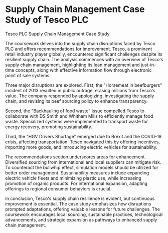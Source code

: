 # Supply Chain Management Case Study of Tesco PLC
Tesco PLC Supply Chain Management Case Study

The coursework delves into the supply chain disruptions faced by Tesco PLC and offers recommendations for improvement. Tesco, a prominent retail industry player globally, encountered significant challenges despite its resilient supply chain. The analysis commences with an overview of Tesco's supply chain management, highlighting its lean management and just-in-time concepts, along with effective information flow through electronic point of sale systems.

Three major disruptions are explored. First, the "Horsemeat in beefburgers" incident of 2013 resulted in public outrage, erasing millions from Tesco's value. The company responded by apologizing, investigating the supply chain, and revising its beef sourcing policy to enhance transparency.

Second, the "Backhauling of food waste" issue compelled Tesco to collaborate with DS Smith and Whitham Mills to efficiently manage food waste. Specialized systems were implemented to transport waste for energy recovery, promoting sustainability.

Third, the "HGV Drivers Shortage" emerged due to Brexit and the COVID-19 crisis, affecting transportation. Tesco navigated this by offering incentives, importing more goods, and introducing electric vehicles for sustainability.

The recommendations section underscores areas for enhancement. Diversified sourcing from international and local suppliers can mitigate risk. To counteract the bullwhip effect, simulation models should be utilized for better order management. Sustainability measures include expanding electric vehicle fleets and minimizing plastic use, while increasing promotion of organic products. For international expansion, adapting offerings to regional consumer behaviors is crucial.

In conclusion, Tesco's supply chain resilience is evident, but continuous improvement is essential. The case study emphasizes how disruptions prompted adaptations, offering valuable lessons for future challenges. The coursework encourages local sourcing, sustainable practices, technological advancements, and strategic expansion as pathways to enhanced supply chain management.
